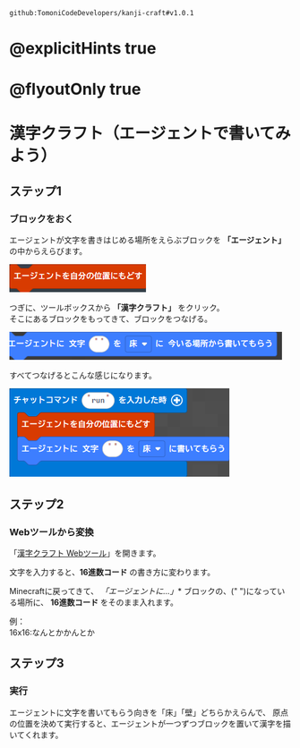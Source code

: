 ```package
github:TomoniCodeDevelopers/kanji-craft#v1.0.1
```

# @explicitHints true
# @flyoutOnly true

# 漢字クラフト（エージェントで書いてみよう）


## ステップ1
### ブロックをおく
エージェントが文字を書きはじめる場所をえらぶブロックを **「エージェント」** の中からえらびます。

<img src="https://raw.githubusercontent.com/TomoniCodeDevelopers/kanji-craft-lesson/main/docs/img2.png" higth="200">

つぎに、ツールボックスから **「漢字クラフト」** をクリック。  
そこにあるブロックをもってきて、ブロックをつなげる。

<img src="https://raw.githubusercontent.com/TomoniCodeDevelopers/kanji-craft-lesson/main/docs/img1.png" higth="200">

すべてつなげるとこんな感じになります。

<img src="https://raw.githubusercontent.com/TomoniCodeDevelopers/kanji-craft-lesson/main/docs/img3.png" higth="500">

## ステップ2
### Webツールから変換
「[漢字クラフト Webツール](https://TomoniCodeDevelopers.github.io/kanji-craft-lesson/)」を開きます。  

文字を入力すると、**16進数コード** の書き方に変わります。  

Minecraftに戻ってきて、
*「エージェントに...」** ブロックの、(" ")になっている場所に、
**16進数コード** をそのまま入れます。 

例：  
16x16:なんとかかんとか



## ステップ3
### 実行
エージェントに文字を書いてもらう向きを「床」「壁」どちらかえらんで、
原点の位置を決めて実行すると、エージェントが一つずつブロックを置いて漢字を描いてくれます。  










